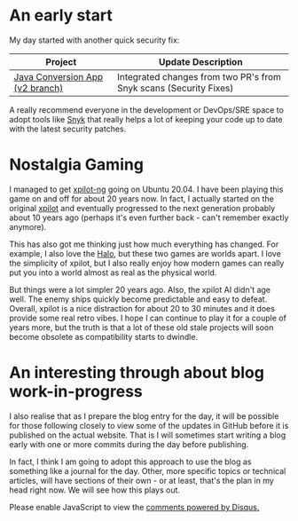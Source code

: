 # An early start

My day started with another quick security fix:

| Project                                                                            | Update Description                                                        |
|------------------------------------------------------------------------------------|---------------------------------------------------------------------------|
| [Java Conversion App (v2 branch)](https://github.com/nicc777/java-conversions-app) | Integrated changes from two PR's from Snyk scans (Security Fixes)         |

A really recommend everyone in the development or DevOps/SRE space to adopt tools like [Snyk](https://snyk.io/) that really helps a lot of keeping your code up to date with the latest security patches.

# Nostalgia Gaming

I managed to get [xpilot-ng](http://xpilot.sourceforge.net/) going on Ubuntu 20.04. I have been playing this game on and off for about 20 years now. In fact, I actually started on the original [xpilot](http://www.xpilot.org/#whatisxpilot) and eventually progressed to the next generation probably about 10 years ago (perhaps it's even further back - can't remember exactly anymore).

This has also got me thinking just how much everything has changed. For example, I also love the [Halo](https://www.xbox.com/nl-NL/games/halo), but these two games are worlds apart. I love the simplicity of xpilot, but I also really enjoy how modern games can really put you into a world almost as real as the physical world.

But things were a lot simpler 20 years ago. Also, the xpilot AI didn't age well. The enemy ships quickly become predictable and easy to defeat. Overall, xpilot is a nice distraction for about 20 to 30 minutes and it does provide some real retro vibes. I hope I can continue to play it for a couple of years more, but the truth is that a lot of these old stale projects will soon become obsolete as compatibility starts to dwindle.

# An interesting through about blog work-in-progress

I also realise that as I prepare the blog entry for the day, it will be possible for those following closely to view some of the updates in GitHub before it is published on the actual website. That is I will sometimes start writing a blog early with one or more commits during the day before publishing.

In fact, I think I am going to adopt this approach to use the blog as something like a journal for the day. Other, more specific topics or technical articles, will have sections of their own - or at least, that's the plan in my head right now. We will see how this plays out.



<div id="disqus_thread"></div>
<script>
    /**
    *  RECOMMENDED CONFIGURATION VARIABLES: EDIT AND UNCOMMENT THE SECTION BELOW TO INSERT DYNAMIC VALUES FROM YOUR PLATFORM OR CMS.
    *  LEARN WHY DEFINING THESE VARIABLES IS IMPORTANT: https://disqus.com/admin/universalcode/#configuration-variables    */
    /*
    var disqus_config = function () {
    this.page.url = PAGE_URL;  // Replace PAGE_URL with your page's canonical URL variable
    this.page.identifier = PAGE_IDENTIFIER; // Replace PAGE_IDENTIFIER with your page's unique identifier variable
    };
    */
    (function() { // DON'T EDIT BELOW THIS LINE
    var d = document, s = d.createElement('script');
    s.src = 'https://nicc777.disqus.com/embed.js';
    s.setAttribute('data-timestamp', +new Date());
    (d.head || d.body).appendChild(s);
    })();
</script>
<noscript>Please enable JavaScript to view the <a href="https://disqus.com/?ref_noscript">comments powered by Disqus.</a></noscript>
